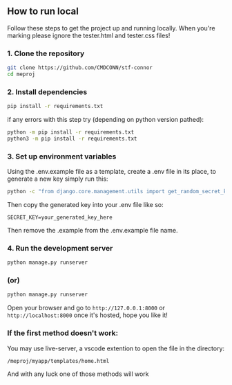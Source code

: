 ## How to run local

Follow these steps to get the project up and running locally.
When you're marking please ignore the tester.html and tester.css files!

### 1. Clone the repository

```bash
git clone https://github.com/CMDCONN/stf-connor
cd meproj
```

### 2. Install dependencies

```bash
pip install -r requirements.txt
```
if any errors with this step try (depending on python version pathed):
```bash
python -m pip install -r requirements.txt
python3 -m pip install -r requirements.txt
```

### 3. Set up environment variables

Using the .env.example file as a template, create a .env file in its place, to generate a new key simply run this:
```bash
python -c "from django.core.management.utils import get_random_secret_key; print(get_random_secret_key())"
```
Then copy the generated key into your .env file like so:

```
SECRET_KEY=your_generated_key_here
```
Then remove the .example from the .env.example file name.

### 4. Run the development server

```bash
python manage.py runserver
```
### (or)
```bash
python manage.py runserver
```
Open your browser and go to `http://127.0.0.1:8000` or `http://localhost:8000` once it's hosted, hope you like it!

### If the first method doesn't work:
You may use live-server, a vscode extention to open the file in the directory:
```bash
/meproj/myapp/templates/home.html
```

And with any luck one of those methods will work
